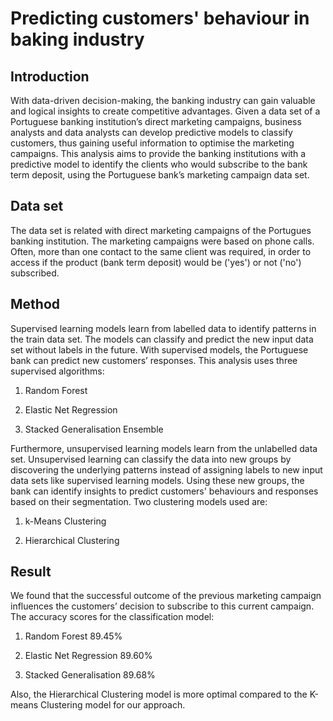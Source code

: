 # Predicting customers' behaviour in baking industry

## **Introduction**

With data-driven decision-making, the banking industry can gain valuable and logical insights to create competitive advantages. Given a data set of a Portuguese banking institution’s direct marketing campaigns, business analysts and data analysts can develop predictive models to classify customers, thus gaining useful information to optimise the marketing campaigns. This analysis aims to provide the banking institutions with a predictive model to identify the clients who would subscribe to the bank term deposit, using the Portuguese bank’s marketing campaign data set.

## **Data set**

The data set is related with direct marketing campaigns of the Portugues banking institution. The marketing campaigns were based on phone calls. Often, more than one contact to the same client was required, in order to access if the product (bank term deposit) would be ('yes') or not ('no') subscribed.

## **Method**

Supervised learning models learn from labelled data to identify patterns in the train data set. The models can classify and predict the new input data set without labels in the future. With supervised models, the Portuguese bank can predict new customers’ responses. This analysis uses three supervised algorithms:

1. Random Forest

2. Elastic Net Regression

3. Stacked Generalisation Ensemble

Furthermore, unsupervised learning models learn from the unlabelled data set. Unsupervised learning can classify the data into new groups by discovering the underlying patterns instead of assigning labels to new input data sets like supervised learning models. Using these new groups, the bank can identify insights to predict customers' behaviours and responses based on their segmentation. Two clustering models used are:

1. k-Means Clustering

2. Hierarchical Clustering

## **Result**

We found that the successful outcome of the previous marketing campaign influences the customers’ decision to subscribe to this current campaign. The accuracy scores for the classification model:

1. Random Forest 89.45%

2. Elastic Net Regression 89.60%

3. Stacked Generalisation 89.68%

Also, the Hierarchical Clustering model is more optimal compared to the K-means Clustering model for our approach.
